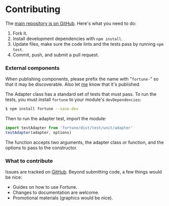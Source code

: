 # Contributing

The [main repository is on GitHub](https://github.com/fortunejs/fortune). Here's what you need to do:

1. Fork it.
2. Install development dependencies with `npm install`.
3. Update files, make sure the code lints and the tests pass by running `npm test`.
4. Commit, push, and submit a pull request.


### External components

When publishing components, please prefix the name with "`fortune-`" so that it may be discoverable. Also let [me](mailto:d@liwa.li) know that it's published.

The Adapter class has a standard set of tests that must pass. To run the tests, you must install `fortune` to your module's `devDependencies`:

```sh
$ npm install fortune --save-dev
```

Then to run the adapter test, import the module:

```js
import testAdapter from 'fortune/dist/test/unit/adapter'
testAdapter(adapter, options)
```

The function accepts two arguments, the adapter class or function, and the options to pass to the constructor.


### What to contribute

Issues are tracked on [GitHub](https://github.com/fortunejs/fortune/issues). Beyond submitting code, a few things would be nice:

- Guides on how to use Fortune.
- Changes to documentation are welcome.
- Promotional materials (graphics would be nice).
